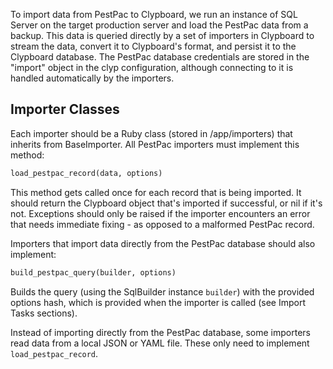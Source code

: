 To import data from PestPac to Clypboard, we run an instance of SQL Server on the target production server and load the PestPac data from a backup. This data is queried directly by a set of importers in Clypboard to stream the data, convert it to Clypboard's format, and persist it to the Clypboard database. The PestPac database credentials are stored in the "import" object in the clyp configuration, although connecting to it is handled automatically by the importers.

## Importer Classes

Each importer should be a Ruby class (stored in /app/importers) that inherits from BaseImporter. All PestPac importers must implement this method:

```ruby
load_pestpac_record(data, options)
```
This method gets called once for each record that is being imported. It should return the Clypboard object that's imported if successful, or nil if it's not. Exceptions should only be raised if the importer encounters an error that needs immediate fixing - as opposed to a malformed PestPac record.

Importers that import data directly from the PestPac database should also implement:

```ruby
build_pestpac_query(builder, options)
```
Builds the query (using the SqlBuilder instance `builder`) with the provided options hash, which is provided when the importer is called (see Import Tasks sections).

Instead of importing directly from the PestPac database, some importers read data from a local JSON or YAML file. These only need to implement `load_pestpac_record`.


